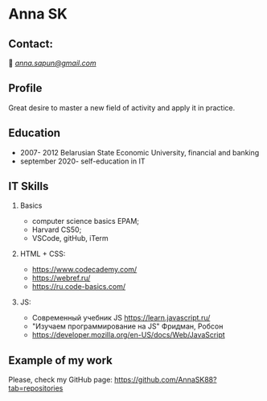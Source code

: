 # **Anna SK**

##  **Contact:**
  :email: *anna.sapun@gmail.com*
  

## **Profile**
Great desire to master a new field of activity and apply it in practice.

## **Education**
- 2007- 2012 Belarusian State Economic University, financial and banking
- september 2020- self-education in IT

## **IT Skills**
1. Basics
    - computer science basics EPAM;
    - Harvard CS50;
    - VSCode, gitHub, iTerm
2. HTML + CSS:
   - https://www.codecademy.com/
   - https://webref.ru/
   - https://ru.code-basics.com/
  
3. JS:
    - Cовременный учебник JS https://learn.javascript.ru/
    - "Изучаем программирование на JS" Фридман, Робсон
    - https://developer.mozilla.org/en-US/docs/Web/JavaScript

## **Example of my work**
Please, check my GitHub page:
 https://github.com/AnnaSK88?tab=repositories
